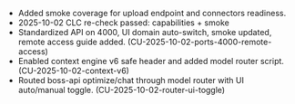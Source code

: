 - Added smoke coverage for upload endpoint and connectors readiness.
- 2025-10-02 CLC re-check passed: capabilities + smoke
- Standardized API on 4000, UI domain auto-switch, smoke updated, remote access guide added. (CU-2025-10-02-ports-4000-remote-access)
- Enabled context engine v6 safe header and added model router script. (CU-2025-10-02-context-v6)
- Routed boss-api optimize/chat through model router with UI auto/manual toggle. (CU-2025-10-02-router-ui-toggle)
